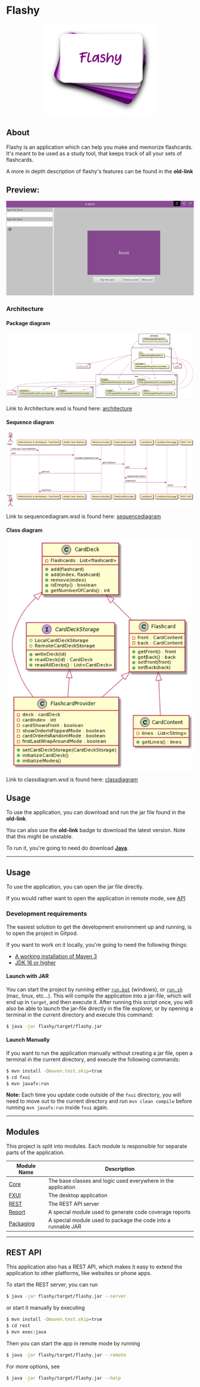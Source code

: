 <!-- [![Pipeline status][badge-pipeline]][pipeline]
[![Code coverage][badge-coverage]][code-coverage]
[![Project page][badge-projectpage]][project-page]
[![Download][badge-download]][download]
[![Gitpod][badge-gitpod]][gitpod] -->

# Flashy

<div align="center">
  <img src="../graphics/logo_with_word_300.png" alt="Project logo" width="300"/>
</div>

## About

Flashy is an application which can help you make and memorize flashcards. It's meant to be used as a study tool, that keeps track of all your sets of flashcards.

A more in depth description of flashy's features can be found in the **old-link**

## Preview:

<div align="center">
  <img src="../graphics/flashy_fx.PNG" alt="Flashy" />
</div>

### Architecture

#### Package diagram

<div align="center">
  <img src="../graphics/architecture.png" alt="Structure diagram" />
</div>

Link to Architecture.wsd is found here: [architecture](architecture.puml)

#### Sequence diagram

<div align="center">
  <img src="../graphics/sequencediagram.png" alt="Sequence diagram" />
</div>

Link to sequencediagram.wsd is found here: [sequencediagram](sequencediagram.puml)

#### Class diagram

<div align="center">
  <img src="../graphics/classdiagram.png" alt="Classdiagram diagram" />
</div>

Link to classdiagram.wsd is found here: [classdiagram](classdiagram.puml)

## Usage

To use the application, you can download and run the jar file found in the **old-link**.

You can also use the **old-link** badge to download the latest version. Note that this might be unstable.

To run it, you're going to need do download **[Java][java-download]**.

---

## Usage

To use the application, you can open the jar file directly.

If you would rather want to open the application in remote mode, see [API](#rest-api)

### **Development requirements**

The easiest solution to get the development environment up and running, is to open the project in Gitpod.

If you want to work on it locally, you're going to need the following things:

- [A working installation of Maven 3][install-maven]
- [JDK 16 or higher][install-openjdk]

#### **Launch with JAR**

You can start the project by running either [`run.bat`](./run.bat) (windows), or [`run.sh`](./run.sh) (mac, linux, etc...). This will compile the application into a jar-file, which will end up in `target`, and then execute it. After running this script once, you will also be able to launch the jar-file directly in the file explorer, or by opening a terminal in the current directory and execute this command:

```bash
$ java -jar flashy/target/flashy.jar
```

#### **Launch Manually**

If you want to run the application manually without creating a jar file, open a terminal in the current directory, and execute the following commands:

```bash
$ mvn install -Dmaven.test.skip=true
$ cd fxui
$ mvn javafx:run
```

**Note:** Each time you update code outside of the `fxui` directory, you will need to move out to the current directory and run `mvn clean compile` before running `mvn javafx:run` inside `fxui` again.

---

## Modules

This project is split into modules. Each module is responsible for separate parts of the application.

| Module Name                   | Description                                                   |
| ----------------------------- | ------------------------------------------------------------- |
| [Core][module-core]           | The base classes and logic used everywhere in the application |
| [FXUI][module-fxui]           | The desktop application                                       |
| [REST][module-rest]           | The REST API server                                           |
| [Report][module-report]       | A special module used to generate code coverage reports       |
| [Packaging][module-packaging] | A special module used to package the code into a runnable JAR |

---

## REST API

This application also has a REST API, which makes it easy to extend the application to other platforms, like websites or phone apps.

To start the REST server, you can run

```bash
$ java -jar flashy/target/flashy.jar --server
```

or start it manually by executing

```bash
$ mvn install -Dmaven.test.skip=true
$ cd rest
$ mvn exec:java
```

Then you can start the app in remote mode by running

```bash
$ java -jar flashy/target/flashy.jar --remote
```

For more options, see

```bash
$ java -jar flashy/target/flashy.jar --help
```

[badge-pipeline]: https://gitlab.stud.idi.ntnu.no/it1901/groups-2021/gr2141/gr2141/badges/master/pipeline.svg
[badge-coverage]: https://gitlab.stud.idi.ntnu.no/it1901/groups-2021/gr2141/gr2141/badges/master/coverage.svg?
[badge-projectpage]: https://img.shields.io/badge/Docs-Project%20Page-blue
[badge-download]: https://img.shields.io/badge/Download-JAR-purple
[badge-gitpod]: https://img.shields.io/badge/Gitpod-Ready--to--Code-blue?logo=gitpod
[pipeline]: https://gitlab.stud.idi.ntnu.no/it1901/groups-2021/gr2141/gr2141/-/pipelines
[code-coverage]: https://it1901.pages.stud.idi.ntnu.no/groups-2021/gr2141/gr2141/jacoco-aggregate/index.html
[project-page]: https://it1901.pages.stud.idi.ntnu.no/groups-2021/gr2141/gr2141/index.html
[download]: https://it1901.pages.stud.idi.ntnu.no/groups-2021/gr2141/gr2141/flashy.jar
[gitpod]: https://gitpod.stud.ntnu.no/#https://gitlab.stud.idi.ntnu.no/it1901/groups-2021/gr2141/gr2141
[arc]: /flashy/architecture.wsd
[java-download]: https://www.java.com/en/download/
[latest-release]: https://gitlab.stud.idi.ntnu.no/it1901/groups-2021/gr2141/gr2141/-/releases
[install-maven]: https://maven.apache.org/download.cgi
[install-openjdk]: https://jdk.java.net/16/
[module-core]: ./core
[module-fxui]: ./fxui
[module-rest]: ./rest
[module-report]: ./report
[module-packaging]: ./packaging
